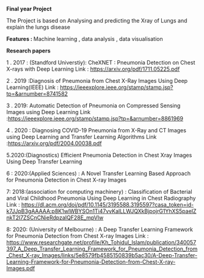 <b> Final year Project </b>

The Project is based on Analysing and predicting the Xray of Lungs and explain the lungs disease

<b>Features : </b>
	Machine learning , data analysis , data visualisation
	
<b>Research papers</b>

1 . 2017 : (Standford Universtiy): CheXNET : Pneumonia Detection on Chest X-rays with Deep Learning 
Link :  https://arxiv.org/pdf/1711.05225.pdf

2 . 2019 :Diagnosis of Pneumonia from Chest X-Ray Images Using Deep Learning(IEEE)
Link : https://ieeexplore.ieee.org/stamp/stamp.jsp?tp=&arnumber=8741582

3 . 2019: Automatic Detection of Pneumonia on Compressed Sensing Images using Deep Learning 
Link :https://ieeexplore.ieee.org/stamp/stamp.jsp?tp=&arnumber=8861969

4 . 2020 : Diagnosing COVID-19 Pneumonia from X-Ray and CT Images using Deep Learning and Transfer Learning Algorithms 
Link :https://arxiv.org/pdf/2004.00038.pdf

5.2020:(Diagnostics)  Efficient Pneumonia Detection in Chest Xray Images Using Deep Transfer Learning

6 : 2020:(Applied Sciences) : A Novel Transfer Learning Based Approach for Pneumonia Detection in Chest X-ray Images

7: 2018:(association for computing machinery) : Classification of Bacterial and Viral Childhood Pneumonia Using Deep Learning in Chest Radiography
Link : https://dl.acm.org/doi/pdf/10.1145/3195588.3195597?casa_token=id-k7JJpB3gAAAAA:p8K1wlWBYSOn1Ti47vvKaILLWJQXkBjpojrG1YhXS5paeIZnkT2l7ZSCnCNieRdpzaIQF28E_mpVlw

8: 2020: (University of Melbourne) : A Deep Transfer Learning Framework for Pneumonia Detection from Chest X-ray Images
Link : https://www.researchgate.net/profile/Kh_Tohidul_Islam/publication/340057397_A_Deep_Transfer_Learning_Framework_for_Pneumonia_Detection_from_Chest_X-ray_Images/links/5e8579fb4585150839b5ac30/A-Deep-Transfer-Learning-Framework-for-Pneumonia-Detection-from-Chest-X-ray-Images.pdf

